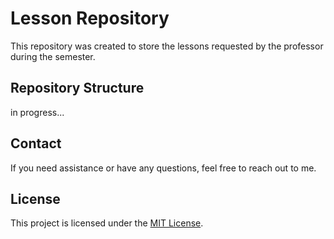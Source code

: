 # Lesson Repository

This repository was created to store the lessons requested by the professor during the semester.

## Repository Structure

in progress...

## Contact

If you need assistance or have any questions, feel free to reach out to me.

## License

This project is licensed under the [MIT License](LICENSE).
